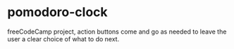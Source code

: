 # pomodoro-clock

freeCodeCamp project, action buttons come and go as needed to leave the user a clear choice of what to do next. 
